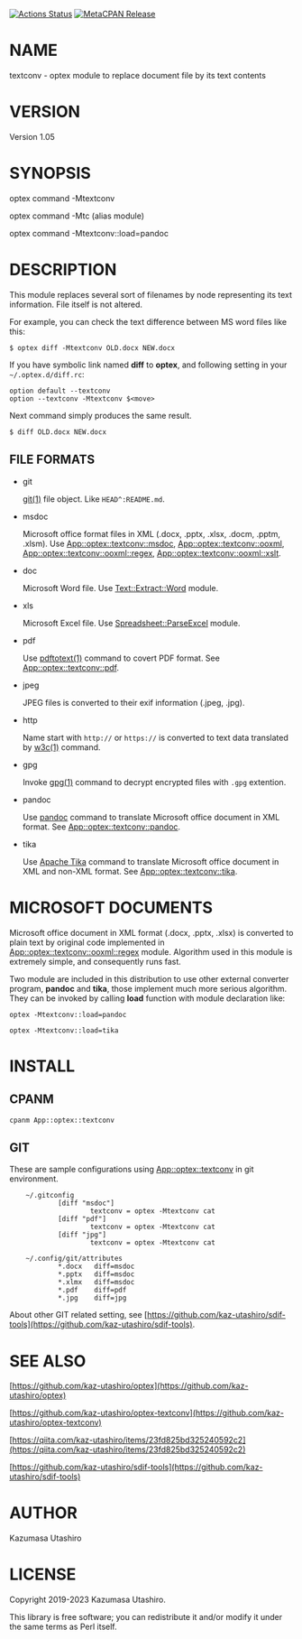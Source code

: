 [![Actions Status](https://github.com/kaz-utashiro/optex-textconv/workflows/test/badge.svg)](https://github.com/kaz-utashiro/optex-textconv/actions) [![MetaCPAN Release](https://badge.fury.io/pl/App-optex-textconv.svg)](https://metacpan.org/release/App-optex-textconv)
# NAME

textconv - optex module to replace document file by its text contents

# VERSION

Version 1.05

# SYNOPSIS

optex command -Mtextconv

optex command -Mtc (alias module)

optex command -Mtextconv::load=pandoc

# DESCRIPTION

This module replaces several sort of filenames by node representing
its text information.  File itself is not altered.

For example, you can check the text difference between MS word files
like this:

    $ optex diff -Mtextconv OLD.docx NEW.docx

If you have symbolic link named **diff** to **optex**, and following
setting in your `~/.optex.d/diff.rc`:

    option default --textconv
    option --textconv -Mtextconv $<move>

Next command simply produces the same result.

    $ diff OLD.docx NEW.docx

## FILE FORMATS

- git

    [git(1)](http://man.he.net/man1/git) file object. Like `HEAD^:README.md`.

- msdoc

    Microsoft office format files in XML (.docx, .pptx, .xlsx, .docm,
    .pptm, .xlsm).
    Use
    [App::optex::textconv::msdoc](https://metacpan.org/pod/App%3A%3Aoptex%3A%3Atextconv%3A%3Amsdoc),
    [App::optex::textconv::ooxml](https://metacpan.org/pod/App%3A%3Aoptex%3A%3Atextconv%3A%3Aooxml),
    [App::optex::textconv::ooxml::regex](https://metacpan.org/pod/App%3A%3Aoptex%3A%3Atextconv%3A%3Aooxml%3A%3Aregex),
    [App::optex::textconv::ooxml::xslt](https://metacpan.org/pod/App%3A%3Aoptex%3A%3Atextconv%3A%3Aooxml%3A%3Axslt).

- doc

    Microsoft Word file.
    Use [Text::Extract::Word](https://metacpan.org/pod/Text%3A%3AExtract%3A%3AWord) module.

- xls

    Microsoft Excel file.
    Use [Spreadsheet::ParseExcel](https://metacpan.org/pod/Spreadsheet%3A%3AParseExcel) module.

- pdf

    Use [pdftotext(1)](http://man.he.net/man1/pdftotext) command to covert PDF format.
    See [App::optex::textconv::pdf](https://metacpan.org/pod/App%3A%3Aoptex%3A%3Atextconv%3A%3Apdf).

- jpeg

    JPEG files is converted to their exif information (.jpeg, .jpg).

- http

    Name start with `http://` or `https://` is converted to text data
    translated by [w3c(1)](http://man.he.net/man1/w3c) command.

- gpg

    Invoke [gpg(1)](http://man.he.net/man1/gpg) command to decrypt encrypted files with `.gpg`
    extention.

- pandoc

    Use [pandoc](https://pandoc.org/) command to translate Microsoft
    office document in XML format.
    See [App::optex::textconv::pandoc](https://metacpan.org/pod/App%3A%3Aoptex%3A%3Atextconv%3A%3Apandoc).

- tika

    Use [Apache Tika](https://tika.apache.org/) command to translate
    Microsoft office document in XML and non-XML format.
    See [App::optex::textconv::tika](https://metacpan.org/pod/App%3A%3Aoptex%3A%3Atextconv%3A%3Atika).

# MICROSOFT DOCUMENTS

Microsoft office document in XML format (.docx, .pptx, .xlsx) is
converted to plain text by original code implemented in
[App::optex::textconv::ooxml::regex](https://metacpan.org/pod/App%3A%3Aoptex%3A%3Atextconv%3A%3Aooxml%3A%3Aregex) module.  Algorithm used in this
module is extremely simple, and consequently runs fast.

Two module are included in this distribution to use other external
converter program, **pandoc** and **tika**, those implement much more
serious algorithm.  They can be invoked by calling **load** function
with module declaration like:

    optex -Mtextconv::load=pandoc

    optex -Mtextconv::load=tika

# INSTALL

## CPANM

    cpanm App::optex::textconv

## GIT

These are sample configurations using [App::optex::textconv](https://metacpan.org/pod/App%3A%3Aoptex%3A%3Atextconv) in git
environment.

        ~/.gitconfig
                [diff "msdoc"]
                        textconv = optex -Mtextconv cat
                [diff "pdf"]
                        textconv = optex -Mtextconv cat
                [diff "jpg"]
                        textconv = optex -Mtextconv cat

        ~/.config/git/attributes
                *.docx   diff=msdoc
                *.pptx   diff=msdoc
                *.xlmx   diff=msdoc
                *.pdf    diff=pdf
                *.jpg    diff=jpg

About other GIT related setting, see
[https://github.com/kaz-utashiro/sdif-tools](https://github.com/kaz-utashiro/sdif-tools).

# SEE ALSO

[https://github.com/kaz-utashiro/optex](https://github.com/kaz-utashiro/optex)

[https://github.com/kaz-utashiro/optex-textconv](https://github.com/kaz-utashiro/optex-textconv)

[https://qiita.com/kaz-utashiro/items/23fd825bd325240592c2](https://qiita.com/kaz-utashiro/items/23fd825bd325240592c2)

[https://github.com/kaz-utashiro/sdif-tools](https://github.com/kaz-utashiro/sdif-tools)

# AUTHOR

Kazumasa Utashiro

# LICENSE

Copyright 2019-2023 Kazumasa Utashiro.

This library is free software; you can redistribute it and/or modify
it under the same terms as Perl itself.
